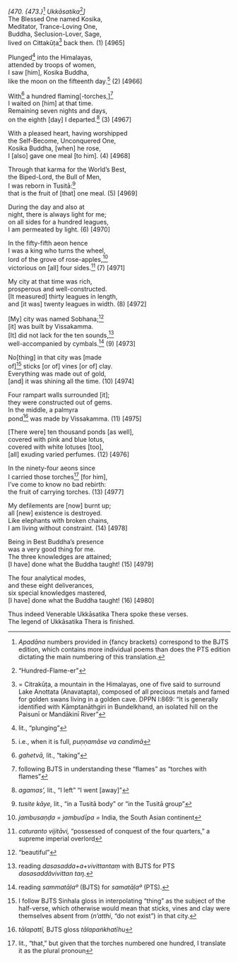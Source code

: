 *\[470. {473.}*[^1] *Ukkāsatika*[^2]*\]*  
The Blessed One named Kosika,  
Meditator, Trance-Loving One,  
Buddha, Seclusion-Lover, Sage,  
lived on Cittakūṭa[^3] back then. (1) \[4965\]

Plunged[^4] into the Himalayas,  
attended by troops of women,  
I saw \[him\], Kosika Buddha,  
like the moon on the fifteenth day.[^5] (2) \[4966\]

With[^6] a hundred flaming\[-torches,\][^7]  
I waited on \[him\] at that time.  
Remaining seven nights and days,  
on the eighth \[day\] I departed.[^8] (3) \[4967\]

With a pleased heart, having worshipped  
the Self-Become, Unconquered One,  
Kosika Buddha, \[when\] he rose,  
I \[also\] gave one meal \[to him\]. (4) \[4968\]

Through that karma for the World’s Best,  
the Biped-Lord, the Bull of Men,  
I was reborn in Tusitā:[^9]  
that is the fruit of \[that\] one meal. (5) \[4969\]

During the day and also at  
night, there is always light for me;  
on all sides for a hundred leagues,  
I am permeated by light. (6) \[4970\]

In the fifty-fifth aeon hence  
I was a king who turns the wheel,  
lord of the grove of rose-apples,[^10]  
victorious on \[all\] four sides.[^11] (7) \[4971\]

My city at that time was rich,  
prosperous and well-constructed.  
\[It measured\] thirty leagues in length,  
and \[it was\] twenty leagues in width. (8) \[4972\]

\[My\] city was named Sobhana;[^12]  
\[it\] was built by Vissakamma.  
\[It\] did not lack for the ten sounds,[^13]  
well-accompanied by cymbals.[^14] (9) \[4973\]

No\[thing\] in that city was \[made  
of\][^15] sticks \[or of\] vines \[or of\] clay.  
Everything was made out of gold,  
\[and\] it was shining all the time. (10) \[4974\]

Four rampart walls surrounded \[it\];  
they were constructed out of gems.  
In the middle, a palmyra  
pond[^16] was made by Vissakamma. (11) \[4975\]

\[There were\] ten thousand ponds \[as well\],  
covered with pink and blue lotus,  
covered with white lotuses \[too\],  
\[all\] exuding varied perfumes. (12) \[4976\]

In the ninety-four aeons since  
I carried those torches[^17] \[for him\],  
I’ve come to know no bad rebirth:  
the fruit of carrying torches. (13) \[4977\]

My defilements are \[now\] burnt up;  
all \[new\] existence is destroyed.  
Like elephants with broken chains,  
I am living without constraint. (14) \[4978\]

Being in Best Buddha’s presence  
was a very good thing for me.  
The three knowledges are attained;  
\[I have\] done what the Buddha taught! (15) \[4979\]

The four analytical modes,  
and these eight deliverances,  
six special knowledges mastered,  
\[I have\] done what the Buddha taught! (16) \[4980\]

Thus indeed Venerable Ukkāsatika Thera spoke these verses.  
The legend of Ukkāsatika Thera is finished.  
[^1]: *Apadāna* numbers provided in {fancy brackets} correspond to the
    BJTS edition, which contains more individual poems than does the PTS
    edition dictating the main numbering of this translation.  
[^2]: “Hundred-Flame-er”  
[^3]: = Citrakūṭa, a mountain in the Himalayas, one of five said to
    surround Lake Anottata (Anavatapta), composed of all precious metals
    and famed for golden swans living in a golden cave. DPPN I:869: “It
    is generally identified with Kāmptanāthgiri in Bundelkhand, an
    isolated hill on the Paisunī or Mandākinī River”  
[^4]: lit., “plunging”  
[^5]: i.e., when it is full, *puṇṇamāse va candimā*  
[^6]: *gahetvā,* lit., “taking”  
[^7]: following BJTS in understanding these “flames” as “torches with
    flames”  
[^8]: *agamas’,* lit., “I left” “I went \[away\]”  
[^9]: *tusite kāye,* lit., “in a Tusitā body” or “in the Tusitā group”  
[^10]: *jambusaṇḍa = jambudīpa =* India, the South Asian continent  
[^11]: *caturanto vijitāvi,* “possessed of conquest of the four
    quarters,” a supreme imperial overlord  
[^12]: “beautiful”  
[^13]: reading *dasasadda+a+vivittantaṃ* with BJTS for PTS
    *dasasaddâvivittan taŋ.*  
[^14]: reading *sammatāḷaº* (BJTS) for *samatāḷaº* (PTS).  
[^15]: I follow BJTS Sinhala gloss in interpolating “thing” as the
    subject of the half-verse, which otherwise would mean that sticks,
    vines and clay were themselves absent from (*n’atthi*, “do not
    exist”) in that city.  
[^16]: *tālapattī,* BJTS gloss *tālapaṅkhatīhu*  
[^17]: lit., “that,” but given that the torches numbered one hundred, I
    translate it as the plural pronoun
